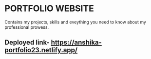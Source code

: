 # PORTFOLIO WEBSITE
Contains my projects, skills and eveything you need to know about my professional prowess.

## Deployed link- https://anshika-portfolio23.netlify.app/
